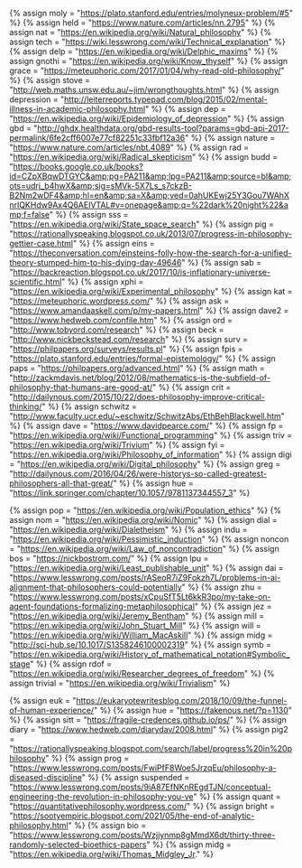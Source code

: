 {%		assign moly = "https://plato.stanford.edu/entries/molyneux-problem/#5"		%}
{%		assign held = "https://www.nature.com/articles/nn.2795"		%}
{%		assign nat = "https://en.wikipedia.org/wiki/Natural_philosophy" %}
{%		assign tech = "https://wiki.lesswrong.com/wiki/Technical_explanation"	%}
{%		assign delp = "https://en.wikipedia.org/wiki/Delphic_maxims"	%}
{%		assign gnothi = "https://en.wikipedia.org/wiki/Know_thyself"	%}
{%		assign grace = "https://meteuphoric.com/2017/01/04/why-read-old-philosophy/"	%}
{%		assign stove = "http://web.maths.unsw.edu.au/~jim/wrongthoughts.html"	%}
{%		assign depression = "http://leiterreports.typepad.com/blog/2015/02/mental-illness-in-academic-philosophy.html"	%}
{%		assign dep = "https://en.wikipedia.org/wiki/Epidemiology_of_depression"	%}
{%		assign gbd = "http://ghdx.healthdata.org/gbd-results-tool?params=gbd-api-2017-permalink/6fe2cff6007e77cf82251c33fbf12a36"		%}
{%		assign nature = "https://www.nature.com/articles/nbt.4089"		%}
{%		assign rad = "https://en.wikipedia.org/wiki/Radical_skepticism"	%}
{%		assign budd = "https://books.google.co.uk/books?id=CZpXBqwDTGYC&amp;pg=PA211&amp;lpg=PA211&amp;source=bl&amp;ots=udrj_b4hwX&amp;sig=sMVk-5X7Ls_s7ckzB-B2Nm2wDF4&amp;hl=en&amp;sa=X&amp;ved=0ahUKEwj25Y3Gou7WAhXnrlQKHdw9Ax4Q6AEIVTAL#v=onepage&amp;q=%22dark%20night%22&amp;f=false"	%}
{%		assign sss = "https://en.wikipedia.org/wiki/State_space_search"	%}
{%		assign pig = "https://rationallyspeaking.blogspot.co.uk/2013/07/progress-in-philosophy-gettier-case.html"	%}
{%		assign eins = "https://theconversation.com/einsteins-folly-how-the-search-for-a-unified-theory-stumped-him-to-his-dying-day-49646"	%}
{%		assign sab = "https://backreaction.blogspot.co.uk/2017/10/is-inflationary-universe-scientific.html"	%}
{%		assign xphi = "https://en.wikipedia.org/wiki/Experimental_philosophy"	%}
{%		assign kat = "https://meteuphoric.wordpress.com/"	%}
{%		assign ask = "https://www.amandaaskell.com/p/my-papers.html"	%}
{%		assign dave2 = "https://www.hedweb.com/confile.htm"	%}
{%		assign ord = "http://www.tobyord.com/research"	%}
{%		assign beck = "http://www.nickbeckstead.com/research"	%}
{%		assign surv = "https://philpapers.org/surveys/results.pl"	%}
{%		assign fpis = "https://plato.stanford.edu/entries/formal-epistemology/"	%}
{%		assign paps = "https://philpapers.org/advanced.html"	%}
{%		assign math = "http://zackmdavis.net/blog/2012/08/mathematics-is-the-subfield-of-philosophy-that-humans-are-good-at/"	%}
{%		assign crit = "http://dailynous.com/2015/10/22/does-philosophy-improve-critical-thinking/"	%}
{%		assign schwitz = "http://www.faculty.ucr.edu/~eschwitz/SchwitzAbs/EthBehBlackwell.htm"	%}
{%		assign dave = "https://www.davidpearce.com/"	%}
{%		assign fp = "https://en.wikipedia.org/wiki/Functional_programming"	%}
{%		assign triv = "https://en.wikipedia.org/wiki/Trivium"	%}
{%		assign fyi = "https://en.wikipedia.org/wiki/Philosophy_of_information"	%}
{%		assign digi = "https://en.wikipedia.org/wiki/Digital_philosophy"	%}
{%		assign greg = "http://dailynous.com/2016/04/26/were-historys-so-called-greatest-philosophers-all-that-great/"	%}
{%		assign hue = "https://link.springer.com/chapter/10.1057/9781137344557_3"		%}

{%		assign pop = "https://en.wikipedia.org/wiki/Population_ethics"	%}
{%		assign nom = "https://en.wikipedia.org/wiki/Nomic"	%}
{%		assign dial = "https://en.wikipedia.org/wiki/Dialetheism"	%}
{%		assign indu = "https://en.wikipedia.org/wiki/Pessimistic_induction"	%}
{%		assign noncon = "https://en.wikipedia.org/wiki/Law_of_noncontradiction"	%}
{%		assign bos = "https://nickbostrom.com/"	%}
{%		assign lpu = "https://en.wikipedia.org/wiki/Least_publishable_unit"	%}
{%		assign dai = "https://www.lesswrong.com/posts/rASeoR7iZ9Fokzh7L/problems-in-ai-alignment-that-philosophers-could-potentially"	%}
{%		assign zhu = "https://www.lesswrong.com/posts/xCpuSfT5Lt6kkR3po/my-take-on-agent-foundations-formalizing-metaphilosophical"	%}
{%		assign jez = "https://en.wikipedia.org/wiki/Jeremy_Bentham" %}
{%		assign mill = "https://en.wikipedia.org/wiki/John_Stuart_Mill"		%}
{%		assign will = "https://en.wikipedia.org/wiki/William_MacAskill" %}
{%		assign midg = "http://sci-hub.se/10.1017/S1358246100002319"		%}
{%		assign symb = "https://en.wikipedia.org/wiki/History_of_mathematical_notation#Symbolic_stage"	%}
{%		assign rdof = "https://en.wikipedia.org/wiki/Researcher_degrees_of_freedom"		%}
{%		assign trivial = "https://en.wikipedia.org/wiki/Trivialism"		%}

{%		assign euk = "https://eukaryotewritesblog.com/2018/10/09/the-funnel-of-human-experience/"		%}
{%		assign hue = "https://fakenous.net/?p=1130"		%}
{%		assign sitt = "https://fragile-credences.github.io/ps/"		%}
{%		assign diary = "https://www.hedweb.com/diarydav/2008.html"		%}
{%		assign pig2 = "https://rationallyspeaking.blogspot.com/search/label/progress%20in%20philosophy"	%}
{%		assign prog = "https://www.lesswrong.com/posts/FwiPfF8Woe5JrzqEu/philosophy-a-diseased-discipline" %}
{%		assign suspended = "https://www.lesswrong.com/posts/9iA87EfNKnREgdTJN/conceptual-engineering-the-revolution-in-philosophy-you-ve"		%}
{%		assign quant = "https://quantitativephilosophy.wordpress.com/"		%}
{%		assign bright = "https://sootyempiric.blogspot.com/2021/05/the-end-of-analytic-philosophy.html"	%}
{%		assign bio = "https://www.lesswrong.com/posts/Wzjjynmp8gMmdX6dt/thirty-three-randomly-selected-bioethics-papers"	%}
{%		assign midg = "https://en.wikipedia.org/wiki/Thomas_Midgley_Jr."		%}

